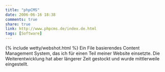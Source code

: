 ```yaml
---
title: "phpCMS"
date: 2006-06-16 18:38
comments: true
share: true
link: http://www.phpcms.de/index.de.html
tags: [Software]
---
```

{% include wetty/webshot.html %} Ein File basierendes Content Management System, das ich für einen Teil meiner Website einsetzte. Die Weiterentwicklung hat aber längerer Zeit gestockt und wurde mittlerweile eingestellt.
